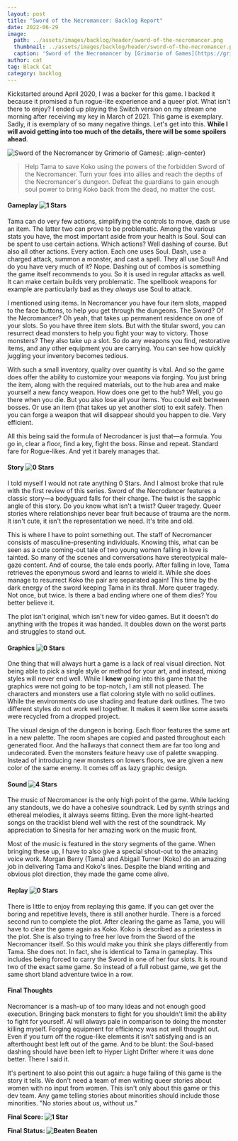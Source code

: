 ```yaml
---
layout: post
title: "Sword of the Necromancer: Backlog Report"
date: 2022-06-29
image:
  path: ../assets/images/backlog/header/sword-of-the-necromancer.png
  thumbnail: ../assets/images/backlog/header/sword-of-the-necromancer.png
  caption: 'Sword of the Necromancer by [Grimorio of Games](https://grimorioofgames.com/sotn/)'
author: cat
tag: Black Cat
category: backlog
---
```



Kickstarted around April 2020, I was a backer for this game. I backed it because it promised a fun rogue-lite experience and a queer plot. What isn't there to enjoy? I ended up playing the Switch version on my stream one morning after receiving my key in March of 2021. This game is exemplary. Sadly, it is exemplary of so many negative things. Let's get into this. **While I will avoid getting into too much of the details, there will be some spoilers ahead**.

<!--more-->

![Sword of the Necromancer by Grimorio of Games]({{site.images}}/backlog/header/sword-of-the-necromancer.png){: .align-center}

> Help Tama to save Koko using the powers of the forbidden Sword of the Necromancer. Turn your foes into allies and reach the depths of the Necromancer's dungeon. Defeat the guardians to gain enough soul power to bring Koko back from the dead, no matter the cost.

#### Gameplay ![1 Stars]({{site.images}}/backlog/1_5stars.gif) 

Tama can do very few actions, simplifying the controls to move, dash or use an item. The latter two can prove to be problematic. Among the various stats you have, the most important aside from your health is Soul. Soul can be spent to use certain actions. Which actions? Well dashing of course. But also all other actions. Every action. Each one uses Soul. Dash, use a charged attack, summon a monster, and cast a spell. They all use Soul! And do you have very much of it? Nope. Dashing out of combos is something the game itself recommends to you. So it is used in regular attacks as well. It can make certain builds very problematic. The spellbook weapons for example are particularly bad as they *always* use Soul to attack.

I mentioned using items. In Necromancer you have four item slots, mapped to the face buttons, to help you get through the dungeons. The Sword? Of the Necromancer? Oh yeah, that takes up permanent residence on one of your slots. So you have three item slots. But with the titular sword, you can resurrect dead monsters to help you fight your way to victory. Those monsters? They also take up a slot. So do any weapons you find, restorative items, and any other equipment you are carrying. You can see how quickly juggling your inventory becomes tedious. 

With such a small inventory, quality over quantity is vital. And so the game does offer the ability to customize your weapons via forging. You just bring the item, along with the required materials, out to the hub area and make yourself a new fancy weapon. How does one get to the hub? Well, you go there when you die. But you also lose all your items. You could exit between bosses. Or use an item (that takes up yet another slot) to exit safely. Then you can forge a weapon that will disappear should you happen to die. Very efficient.

All this being said the formula of Necrodancer is just that—a formula. You go in, clear a floor, find a key, fight the boss. Rinse and repeat. Standard fare for Rogue-likes. And yet it barely manages that.

#### Story ![0 Stars]({{site.images}}/backlog/0_5stars.gif) 

I told myself I would not rate anything 0 Stars. And I almost broke that rule with the first review of this series. Sword of the Necrodancer features a classic story—a bodyguard falls for their charge. The twist is the sapphic angle of this story. Do you know what isn't a twist? Queer tragedy. Queer stories where relationships never bear fruit because of trauma are the norm. It isn't cute, it isn't the representation we need. It's trite and old.

This is where I have to point something out. The staff of Necromancer consists of masculine-presenting individuals. Knowing this, what can be seen as a cute coming-out tale of two young women falling in love is tainted. So many of the scenes and conversations have stereotypical male-gaze content. And of course, the tale ends poorly. After falling in love, Tama retrieves the eponymous sword and learns to wield it. While she does manage to resurrect Koko the pair are separated again! This time by the dark energy of the sword keeping Tama in its thrall. More queer tragedy. Not once, but twice. Is there a bad ending where one of them dies? You better believe it.

The plot isn't original, which isn't new for video games. But it doesn't do anything with the tropes it was handed. It doubles down on the worst parts and struggles to stand out.

#### Graphics ![0 Stars]({{site.images}}/backlog/0_5stars.gif) 

One thing that will always hurt a game is a lack of real visual direction. Not being able to pick a single style or method for your art, and instead, mixing styles will never end well. While I **knew** going into this game that the graphics were not going to be top-notch, I am still not pleased. The characters and monsters use a flat coloring style with no solid outlines. While the environments do use shading and feature dark outlines. The two different styles do not work well together. It makes it seem like some assets were recycled from a dropped project.

The visual design of the dungeon is boring. Each floor features the same art in a new palette. The room shapes are copied and pasted throughout each generated floor. And the hallways that connect them are far too long and undecorated. Even the monsters feature heavy use of palette swapping. Instead of introducing new monsters on lowers floors, we are given a new color of the same enemy. It comes off as lazy graphic design.

#### Sound ![4 Stars]({{site.images}}/backlog/4_5stars.gif) 

The music of Necromancer is the only high point of the game. While lacking any standouts, we do have a cohesive soundtrack. Led by synth strings and ethereal melodies, it always seems fitting. Even the more light-hearted songs on the tracklist blend well with the rest of the soundtrack. My appreciation to Sinesita for her amazing work on the music front.

Most of the music is featured in the story segments of the game. When bringing these up, I have to also give a special shout-out to the amazing voice work. Morgan Berry (Tama) and Abigail Turner (Koko) do an amazing job in delivering Tama and Koko's lines. Despite the bland writing and obvious plot direction, they made the game come alive.

#### Replay ![0 Stars]({{site.images}}/backlog/0_5stars.gif) 

There is little to enjoy from replaying this game. If you can get over the boring and repetitive levels, there is still another hurdle. There is a forced second run to complete the plot. After clearing the game as Tama, you will have to clear the game again as Koko. Koko is described as a priestess in the plot. She is also trying to free her love from the Sword of the Necromancer itself. So this would make you think she plays differently from Tama. She does not. In fact, she is identical to Tama in gameplay. This includes being forced to carry the Sword in one of her four slots. It is round two of the exact same game. So instead of a full robust game, we get the same short bland adventure twice in a row.

#### Final Thoughts

Necromancer is a mash-up of too many ideas and not enough good execution. Bringing back monsters to fight for you shouldn't limit the ability to fight for yourself. AI will always pale in comparison to doing the monster killing myself. Forging equipment for efficiency was not well thought out. Even if you turn off the rogue-like elements it isn't satisfying and is an afterthought best left out of the game. And to be blunt: the Soul-based dashing should have been left to Hyper Light Drifter where it was done better. There I said it.

It's pertinent to also point this out again: a huge failing of this game is the story it tells. We don't need a team of men writing queer stories about women with no input from women. This isn't only about this game or this dev team. Any game telling stories about minorities should include those minorities. "No stories about us, without us."

**Final Score: ![1 Star]({{site.images}}/backlog/1_5stars.gif)**

**Final Status: ![Beaten]({{site.images}}/backlog/beaten.gif) Beaten**